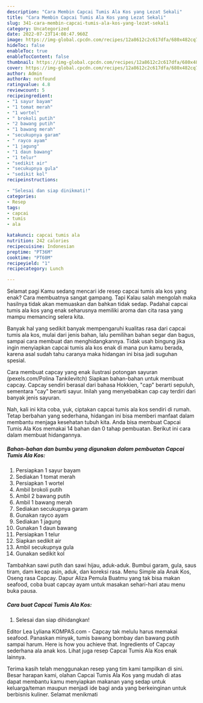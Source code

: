 ```yaml
---
description: "Cara Membin Capcai Tumis Ala Kos yang Lezat Sekali"
title: "Cara Membin Capcai Tumis Ala Kos yang Lezat Sekali"
slug: 341-cara-membin-capcai-tumis-ala-kos-yang-lezat-sekali
category: Uncategorized
date: 2022-07-23T14:08:47.960Z
image: https://img-global.cpcdn.com/recipes/12a8612c2c617dfa/680x482cq70/capcai-tumis-ala-kos-foto-resep-utama.jpg
hideToc: false
enableToc: true
enableTocContent: false
thumbnail: https://img-global.cpcdn.com/recipes/12a8612c2c617dfa/680x482cq70/capcai-tumis-ala-kos-foto-resep-utama.jpg
cover: https://img-global.cpcdn.com/recipes/12a8612c2c617dfa/680x482cq70/capcai-tumis-ala-kos-foto-resep-utama.jpg
author: Admin
authorAv: notfound
ratingvalue: 4.8
reviewcount: 5
recipeingredient:
- "1 sayur bayam"
- "1 tomat merah"
- "1 wortel"
- " brokoli putih"
- "2 bawang putih"
- "1 bawang merah"
- "secukupnya garam"
- " rayco ayam"
- "1 jagung"
- "1 daun bawang"
- "1 telur"
- "sedikit air"
- "secukupnya gula"
- "sedikit kol"
recipeinstructions:

- "Selesai dan siap dinikmati!"
categories:
- Resep
tags:
- capcai
- tumis
- ala

katakunci: capcai tumis ala 
nutrition: 242 calories
recipecuisine: Indonesian
preptime: "PT36M"
cooktime: "PT60M"
recipeyield: "1"
recipecategory: Lunch

---
```



Selamat pagi Kamu sedang mencari ide resep capcai tumis ala kos yang enak? Cara membuatnya sangat gampang. Tapi Kalau salah mengolah maka hasilnya tidak akan memuaskan dan bahkan tidak sedap. Padahal capcai tumis ala kos yang enak seharusnya memiliki aroma dan cita rasa yang mampu memancing selera kita.


Banyak hal yang sedikit banyak mempengaruhi kualitas rasa dari capcai tumis ala kos, mulai dari jenis bahan, lalu pemilihan bahan segar dan bagus, sampai cara membuat dan menghidangkannya. Tidak usah bingung jika ingin menyiapkan capcai tumis ala kos enak di mana pun kamu berada, karena asal sudah tahu caranya maka hidangan ini bisa jadi suguhan spesial.

Cara membuat capcay yang enak ilustrasi potongan sayuran (pexels.com/Polina Tankilevitch) Siapkan bahan-bahan untuk membuat capcay. Capcay sendiri berasal dari bahasa Hokkien, &#34;cap&#34; berarti sepuluh, sementara &#34;cay&#34; berarti sayur. Inilah yang menyebabkan cap cay terdiri dari banyak jenis sayuran.


Nah, kali ini kita coba, yuk, ciptakan capcai tumis ala kos sendiri di rumah. Tetap berbahan yang sederhana, hidangan ini bisa memberi manfaat dalam membantu menjaga kesehatan tubuh kita. Anda bisa membuat Capcai Tumis Ala Kos memakai 14 bahan dan 0 tahap pembuatan. Berikut ini cara dalam membuat hidangannya.

<!--inarticleads1-->

##### Bahan-bahan dan bumbu yang digunakan dalam pembuatan Capcai Tumis Ala Kos:

1. Persiapkan 1 sayur bayam
1. Sediakan 1 tomat merah
1. Persiapkan 1 wortel
1. Ambil  brokoli putih
1. Ambil 2 bawang putih
1. Ambil 1 bawang merah
1. Sediakan secukupnya garam
1. Gunakan  rayco ayam
1. Sediakan 1 jagung
1. Gunakan 1 daun bawang
1. Persiapkan 1 telur
1. Siapkan sedikit air
1. Ambil secukupnya gula
1. Gunakan sedikit kol


Tambahkan sawi putih dan sawi hijau, aduk-aduk. Bumbui garam, gula, saus tiram, dam kecap asin, aduk, dan koreksi rasa. Menu Simple ala Anak Kos, Oseng rasa Capcay. Dapur Aliza Pemula Buatmu yang tak bisa makan seafood, coba buat capcay ayam untuk masakan sehari-hari atau menu buka pausa. 

<!--inarticleads2-->

##### Cara buat Capcai Tumis Ala Kos:


1. Selesai dan siap dihidangkan!

Editor Lea Lyliana KOMPAS.com - Capcay tak melulu harus memakai seafood. Panaskan minyak, tumis bawang bombay dan bawang putih sampai harum. Here is how you achieve that. Ingredients of Capcay sederhana ala anak kos. Lihat juga resep Capcai Tumis Ala Kos enak lainnya. 

Terima kasih telah menggunakan resep yang tim kami tampilkan di sini. Besar harapan kami, olahan Capcai Tumis Ala Kos yang mudah di atas dapat membantu kamu menyiapkan makanan yang sedap untuk keluarga/teman maupun menjadi ide bagi anda yang berkeinginan untuk berbisnis kuliner. Selamat menikmati
